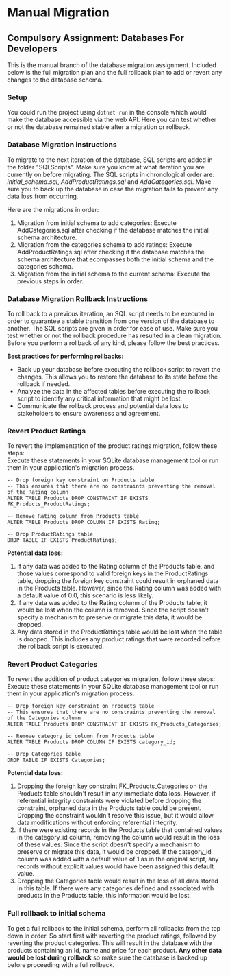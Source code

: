 # Manual Migration 
## Compulsory Assignment: Databases For Developers

This is the manual branch of the database migration assignment. Included below is the full migration plan and the full rollback plan to add or revert any changes to the database schema.

### **Setup**
You could run the project using `dotnet run` in the console which would make the database accessible via the web API. Here you can test whether or not the database remained stable after a migration or rollback.

### **Database Migration instructions**
To migrate to the next iteration of the database, SQL scripts are added in the folder "SQLScripts". Make sure you know at what iteration you are currently on before migrating. The SQL scripts in chronological order are: *initial_schema.sql*, *AddProductRatings.sql* and *AddCategories.sql*. Make sure you to back up the database in case the migration fails to prevent any data loss from occurring.

Here are the migrations in order:
1. Migration from initial schema to add categories:
    Execute AddCategories.sql after checking if the database matches the initial schema architecture.
2. Migration from the categories schema to add ratings:
    Execute AddProductRatings.sql after checking if the database matches the schema architecture that ecompasses both the initial schema and the categories schema.
3. Migration from the initial schema to the current schema:
    Execute the previous steps in order.

### **Database Migration Rollback Instructions**
To roll back to a previous iteration, an SQL script needs to be executed in order to guarantee a stable transition from one version of the database to another. The SQL scripts are given in order for ease of use. Make sure you test whether or not the rollback procedure has resulted in a clean migration. Before you perform a rollback of any kind, please follow the best practices.

**Best practices for performing rollbacks:**
- Back up your database before executing the rollback script to revert the changes. This allows you to restore the database to its state before the rollback if needed.
- Analyze the data in the affected tables before executing the rollback script to identify any critical information that might be lost.
- Communicate the rollback process and potential data loss to stakeholders to ensure awareness and agreement.

### **Revert Product Ratings**
To revert the implementation of the product ratings migration, follow these steps:\
Execute these statements in your SQLite database management tool or run them in your application's migration process.
```
-- Drop foreign key constraint on Products table
-- This ensures that there are no constraints preventing the removal of the Rating column
ALTER TABLE Products DROP CONSTRAINT IF EXISTS FK_Products_ProductRatings;

-- Remove Rating column from Products table
ALTER TABLE Products DROP COLUMN IF EXISTS Rating;

-- Drop ProductRatings table
DROP TABLE IF EXISTS ProductRatings;
```

**Potential data loss:**
1. If any data was added to the Rating column of the Products table, and those values correspond to valid foreign keys in the ProductRatings table, dropping the foreign key constraint could result in orphaned data in the Products table. However, since the Rating column was added with a default value of 0.0, this scenario is less likely.
2. If any data was added to the Rating column of the Products table, it would be lost when the column is removed. Since the script doesn't specify a mechanism to preserve or migrate this data, it would be dropped.
3. Any data stored in the ProductRatings table would be lost when the table is dropped. This includes any product ratings that were recorded before the rollback script is executed.

### **Revert Product Categories**
To revert the addition of product categories migration, follow these steps:\
Execute these statements in your SQLite database management tool or run them in your application's migration process.
```
-- Drop foreign key constraint on Products table
-- This ensures that there are no constraints preventing the removal of the Categories column
ALTER TABLE Products DROP CONSTRAINT IF EXISTS FK_Products_Categories;

-- Remove category_id column from Products table
ALTER TABLE Products DROP COLUMN IF EXISTS category_id;

-- Drop Categories table
DROP TABLE IF EXISTS Categories;
```
**Potential data loss:**
1. Dropping the foreign key constraint FK_Products_Categories on the Products table shouldn't result in any immediate data loss. However, if referential integrity constraints were violated before dropping the constraint, orphaned data in the Products table could be present. Dropping the constraint wouldn't resolve this issue, but it would allow data modifications without enforcing referential integrity.
2. If there were existing records in the Products table that contained values in the category_id column, removing the column would result in the loss of these values. Since the script doesn't specify a mechanism to preserve or migrate this data, it would be dropped. If the category_id column was added with a default value of 1 as in the original script, any records without explicit values would have been assigned this default value.
3. Dropping the Categories table would result in the loss of all data stored in this table. If there were any categories defined and associated with products in the Products table, this information would be lost.

### **Full rollback to initial schema**
To get a full rollback to the initial schema, perform all rollbacks from the top down in order. So start first with reverting the product ratings, followed by reverting the product categories. This will result in the database with the products containing an Id, name and price for each product. **Any other data would be lost during rollback** so make sure the database is backed up before proceeding with a full rollback.